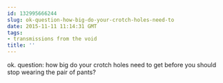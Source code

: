 ```yaml
---
id: 132995666244
slug: ok-question-how-big-do-your-crotch-holes-need-to
date: 2015-11-11 11:14:31 GMT
tags:
- transmissions from the void
title: ''
---
```

ok. question: how big do your crotch holes need to get before you should stop wearing the pair of pants?